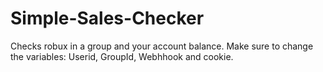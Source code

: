 # Simple-Sales-Checker

Checks robux in a group and your account balance.
Make sure to change the variables: Userid, GroupId, Webhhook and cookie.
